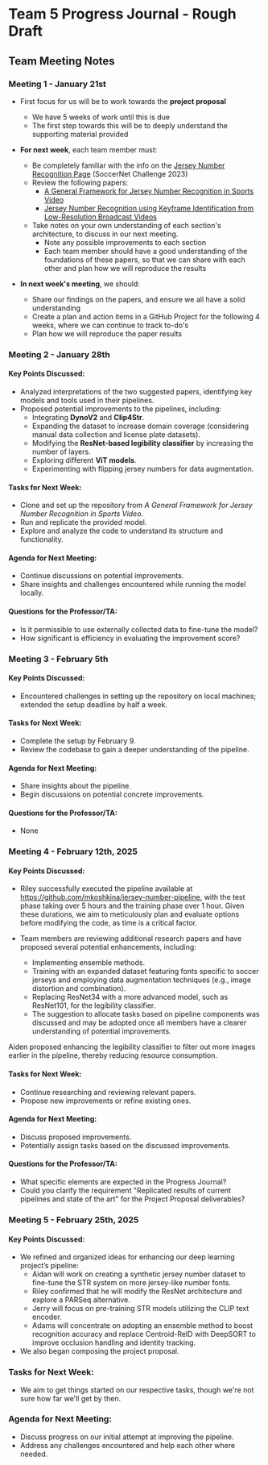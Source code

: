 # Team 5 Progress Journal - Rough Draft

## Team Meeting Notes

### Meeting 1 - January 21st

- First focus for us will be to work towards the **project proposal**

  - We have 5 weeks of work until this is due
  - The first step towards this will be to deeply understand the supporting material provided

- **For next week**, each team member must:

  - Be completely familiar with the info on the [Jersey Number Recognition Page](https://eval.ai/web/challenges/challenge-page/1952/overview) (SoccerNet Challenge 2023)
  - Review the following papers:
    - [A General Framework for Jersey Number Recognition in Sports Video](https://openaccess.thecvf.com/content/CVPR2024W/CVsports/papers/Koshkina_A_General_Framework_for_Jersey_Number_Recognition_in_Sports_Video_CVPRW_2024_paper.pdf)
    - [Jersey Number Recognition using Keyframe Identification from Low-Resolution Broadcast Videos](https://arxiv.org/pdf/2309.06285v1)
  - Take notes on your own understanding of each section's architecture, to discuss in our next meeting.
    - Note any possible improvements to each section
    - Each team member should have a good understanding of the foundations of these papers, so that we can share with each other and plan how we will reproduce the results

- **In next week's meeting**, we should:

  - Share our findings on the papers, and ensure we all have a solid understanding
  - Create a plan and action items in a GitHub Project for the following 4 weeks, where we can continue to track to-do's
  - Plan how we will reproduce the paper results

### Meeting 2 - January 28th

#### Key Points Discussed:
- Analyzed interpretations of the two suggested papers, identifying key models and tools used in their pipelines.
- Proposed potential improvements to the pipelines, including:
  - Integrating **DynoV2** and **Clip4Str**.
  - Expanding the dataset to increase domain coverage (considering manual data collection and license plate datasets).
  - Modifying the **ResNet-based legibility classifier** by increasing the number of layers.
  - Exploring different **ViT models**.
  - Experimenting with flipping jersey numbers for data augmentation.

#### Tasks for Next Week:
- Clone and set up the repository from *A General Framework for Jersey Number Recognition in Sports Video*.
- Run and replicate the provided model.
- Explore and analyze the code to understand its structure and functionality.

#### Agenda for Next Meeting:
- Continue discussions on potential improvements.
- Share insights and challenges encountered while running the model locally.

#### Questions for the Professor/TA:
- Is it permissible to use externally collected data to fine-tune the model?
- How significant is efficiency in evaluating the improvement score?

### Meeting 3 - February 5th

#### Key Points Discussed:
- Encountered challenges in setting up the repository on local machines; extended the setup deadline by half a week.

#### Tasks for Next Week:
- Complete the setup by February 9.
- Review the codebase to gain a deeper understanding of the pipeline.

#### Agenda for Next Meeting:
- Share insights about the pipeline.
- Begin discussions on potential concrete improvements.

#### Questions for the Professor/TA:
- None

### Meeting 4 - February 12th, 2025

#### Key Points Discussed:
- Riley successfully executed the pipeline available at https://github.com/mkoshkina/jersey-number-pipeline, with the test phase taking over 5 hours and the training phase over 1 hour. Given these durations, we aim to meticulously plan and evaluate options before modifying the code, as time is a critical factor.

- Team members are reviewing additional research papers and have proposed several potential enhancements, including:

  - Implementing ensemble methods.
  - Training with an expanded dataset featuring fonts specific to soccer jerseys and employing data augmentation techniques (e.g., image distortion and combination).
  - Replacing ResNet34 with a more advanced model, such as ResNet101, for the legibility classifier.
  - The suggestion to allocate tasks based on pipeline components was discussed and may be adopted once all members have a clearer understanding of potential improvements.

Aiden proposed enhancing the legibility classifier to filter out more images earlier in the pipeline, thereby reducing resource consumption.

#### Tasks for Next Week:
- Continue researching and reviewing relevant papers.
- Propose new improvements or refine existing ones.

#### Agenda for Next Meeting:
- Discuss proposed improvements.
- Potentially assign tasks based on the discussed improvements.

#### Questions for the Professor/TA:
- What specific elements are expected in the Progress Journal?
- Could you clarify the requirement "Replicated results of current pipelines and state of the art" for the Project Proposal deliverables?

### Meeting 5 - February 25th, 2025

#### Key Points Discussed:
- We refined and organized ideas for enhancing our deep learning project’s pipeline:
  - Aidan will work on creating a synthetic jersey number dataset to fine-tune the STR system on more jersey-like number fonts.
  - Riley confirmed that he will modify the ResNet architecture and explore a PARSeq alternative.
  - Jerry will focus on pre-training STR models utilizing the CLIP text encoder.
  - Adams will concentrate on adopting an ensemble method to boost recognition accuracy and replace Centroid-ReID with DeepSORT to improve occlusion handling and identity tracking.
- We also began composing the project proposal.
  
### Tasks for Next Week:
- We aim to get things started on our respective tasks, though we're not sure how far we'll get by then.
  
### Agenda for Next Meeting:
- Discuss progress on our initial attempt at improving the pipeline.
- Address any challenges encountered and help each other where needed.
